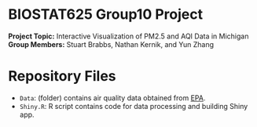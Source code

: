 # BIOSTAT625 Group10 Project
**Project Topic:** Interactive Visualization of PM2.5 and AQI Data in Michigan  
**Group Members:** Stuart Brabbs, Nathan Kernik, and Yun Zhang

# Repository Files
* `Data`: (folder) contains air quality data obtained from [EPA](https://www.epa.gov/outdoor-air-quality-data/download-daily-data).  
* `Shiny.R`: R script contains code for data processing and building Shiny app. 
